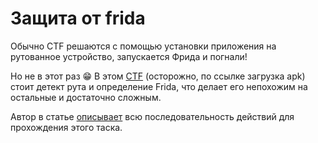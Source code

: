 # Защита от frida

Обычно CTF решаются с помощью установки приложения на рутованное устройство, запускается Фрида и погнали!

Но не в этот раз 😁 В этом [CTF](https://www.romainthomas.fr/post/20-09-r2con-obfuscated-whitebox-part1/re.pwnme.1.0.apk) (осторожно, по ссылке загрузка apk) стоит детект рута и определение Frida, что делает его непохожим на остальные и достаточно сложным.

Автор в статье [описывает](https://www.romainthomas.fr/post/20-09-r2con-obfuscated-whitebox-part1/) всю последовательность действий для прохождения этого таска.&#x20;
